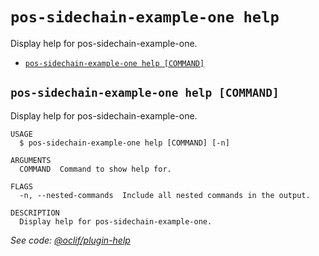 # `pos-sidechain-example-one help`

Display help for pos-sidechain-example-one.

- [`pos-sidechain-example-one help [COMMAND]`](#pos-sidechain-example-one-help-command)

## `pos-sidechain-example-one help [COMMAND]`

Display help for pos-sidechain-example-one.

```
USAGE
  $ pos-sidechain-example-one help [COMMAND] [-n]

ARGUMENTS
  COMMAND  Command to show help for.

FLAGS
  -n, --nested-commands  Include all nested commands in the output.

DESCRIPTION
  Display help for pos-sidechain-example-one.
```

_See code: [@oclif/plugin-help](https://github.com/oclif/plugin-help/blob/v5.1.19/src/commands/help.ts)_
